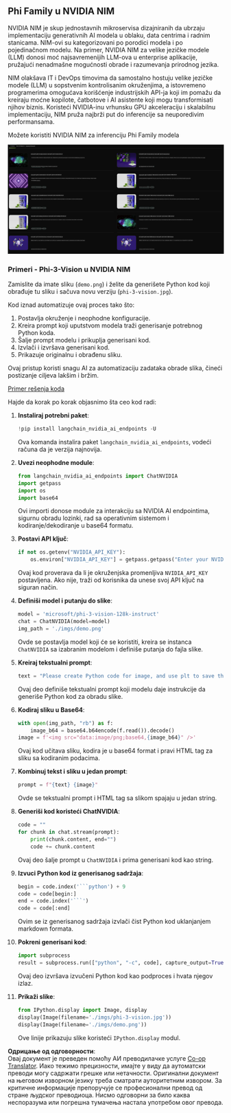 <!--
CO_OP_TRANSLATOR_METADATA:
{
  "original_hash": "7b08e277df2a9307f861ae54bc30c772",
  "translation_date": "2025-05-09T10:04:00+00:00",
  "source_file": "md/01.Introduction/02/06.NVIDIA.md",
  "language_code": "sr"
}
-->
## Phi Family u NVIDIA NIM

NVIDIA NIM je skup jednostavnih mikroservisa dizajniranih da ubrzaju implementaciju generativnih AI modela u oblaku, data centrima i radnim stanicama. NIM-ovi su kategorizovani po porodici modela i po pojedinačnom modelu. Na primer, NVIDIA NIM za velike jezičke modele (LLM) donosi moć najsavremenijih LLM-ova u enterprise aplikacije, pružajući nenadmašne mogućnosti obrade i razumevanja prirodnog jezika.

NIM olakšava IT i DevOps timovima da samostalno hostuju velike jezičke modele (LLM) u sopstvenim kontrolisanim okruženjima, a istovremeno programerima omogućava korišćenje industrijskih API-ja koji im pomažu da kreiraju moćne kopilote, čatbotove i AI asistente koji mogu transformisati njihov biznis. Koristeći NVIDIA-inu vrhunsku GPU akceleraciju i skalabilnu implementaciju, NIM pruža najbrži put do inferencije sa neuporedivim performansama.

Možete koristiti NVIDIA NIM za inferenciju Phi Family modela

![nim](../../../../../translated_images/Phi-NIM.45af94d89220fbbbc85f8da0379150a29cc88c3dd8ec417b1d3b7237bbe1c58a.sr.png)

### **Primeri - Phi-3-Vision u NVIDIA NIM**

Zamislite da imate sliku (`demo.png`) i želite da generišete Python kod koji obrađuje tu sliku i sačuva novu verziju (`phi-3-vision.jpg`).

Kod iznad automatizuje ovaj proces tako što:

1. Postavlja okruženje i neophodne konfiguracije.
2. Kreira prompt koji uputstvom modela traži generisanje potrebnog Python koda.
3. Šalje prompt modelu i prikuplja generisani kod.
4. Izvlači i izvršava generisani kod.
5. Prikazuje originalnu i obrađenu sliku.

Ovaj pristup koristi snagu AI za automatizaciju zadataka obrade slika, čineći postizanje ciljeva lakšim i bržim.

[Primer rešenja koda](../../../../../code/06.E2E/E2E_Nvidia_NIM_Phi3_Vision.ipynb)

Hajde da korak po korak objasnimo šta ceo kod radi:

1. **Instaliraj potrebni paket**:
    ```python
    !pip install langchain_nvidia_ai_endpoints -U
    ```
    Ova komanda instalira paket `langchain_nvidia_ai_endpoints`, vodeći računa da je verzija najnovija.

2. **Uvezi neophodne module**:
    ```python
    from langchain_nvidia_ai_endpoints import ChatNVIDIA
    import getpass
    import os
    import base64
    ```
    Ovi importi donose module za interakciju sa NVIDIA AI endpointima, sigurnu obradu lozinki, rad sa operativnim sistemom i kodiranje/dekodiranje u base64 formatu.

3. **Postavi API ključ**:
    ```python
    if not os.getenv("NVIDIA_API_KEY"):
        os.environ["NVIDIA_API_KEY"] = getpass.getpass("Enter your NVIDIA API key: ")
    ```
    Ovaj kod proverava da li je okruženjska promenljiva `NVIDIA_API_KEY` postavljena. Ako nije, traži od korisnika da unese svoj API ključ na siguran način.

4. **Definiši model i putanju do slike**:
    ```python
    model = 'microsoft/phi-3-vision-128k-instruct'
    chat = ChatNVIDIA(model=model)
    img_path = './imgs/demo.png'
    ```
    Ovde se postavlja model koji će se koristiti, kreira se instanca `ChatNVIDIA` sa izabranim modelom i definiše putanja do fajla slike.

5. **Kreiraj tekstualni prompt**:
    ```python
    text = "Please create Python code for image, and use plt to save the new picture under imgs/ and name it phi-3-vision.jpg."
    ```
    Ovaj deo definiše tekstualni prompt koji modelu daje instrukcije da generiše Python kod za obradu slike.

6. **Kodiraj sliku u Base64**:
    ```python
    with open(img_path, "rb") as f:
        image_b64 = base64.b64encode(f.read()).decode()
    image = f'<img src="data:image/png;base64,{image_b64}" />'
    ```
    Ovaj kod učitava sliku, kodira je u base64 format i pravi HTML tag za sliku sa kodiranim podacima.

7. **Kombinuj tekst i sliku u jedan prompt**:
    ```python
    prompt = f"{text} {image}"
    ```
    Ovde se tekstualni prompt i HTML tag sa slikom spajaju u jedan string.

8. **Generiši kod koristeći ChatNVIDIA**:
    ```python
    code = ""
    for chunk in chat.stream(prompt):
        print(chunk.content, end="")
        code += chunk.content
    ```
    Ovaj deo šalje prompt u `ChatNVIDIA` i prima generisani kod kao string.

9. **Izvuci Python kod iz generisanog sadržaja**:
    ```python
    begin = code.index('```python') + 9
    code = code[begin:]
    end = code.index('```')
    code = code[:end]
    ```
    Ovim se iz generisanog sadržaja izvlači čist Python kod uklanjanjem markdown formata.

10. **Pokreni generisani kod**:
    ```python
    import subprocess
    result = subprocess.run(["python", "-c", code], capture_output=True)
    ```
    Ovaj deo izvršava izvučeni Python kod kao podproces i hvata njegov izlaz.

11. **Prikaži slike**:
    ```python
    from IPython.display import Image, display
    display(Image(filename='./imgs/phi-3-vision.jpg'))
    display(Image(filename='./imgs/demo.png'))
    ```
    Ove linije prikazuju slike koristeći `IPython.display` modul.

**Одрицање од одговорности**:  
Овај документ је преведен помоћу АИ преводилачке услуге [Co-op Translator](https://github.com/Azure/co-op-translator). Иако тежимо прецизности, имајте у виду да аутоматски преводи могу садржати грешке или нетачности. Оригинални документ на његовом изворном језику треба сматрати ауторитетним извором. За критичне информације препоручује се професионални превод од стране људског преводиоца. Нисмо одговорни за било каква неспоразума или погрешна тумачења настала употребом овог превода.